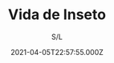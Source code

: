 ---
id: '9f33eb7c-4870-44ef-a690-c1b3cf98b3fb'
type: 'movie' # Filme, Série, Anime
title: "Vida de Inseto"
synopsis: ["Todo ano, os gananciosos gafanhotos exigem uma parte da colheita das formigas. Mas quando algo dá errado e a colheita destruída, os gafanhotos ameaçam atacar e as formigas são forçadas a pedir ajuda a outros insetos para enfrentá-los numa batalha.",
]
originalTitle: "A Bug's Life"
date: '2021-04-05T22:57:55.000Z'
update: '2021-04-05T22:57:55.000Z'
releaseDate: '1998-11-25T03:00:00.000Z'
imdb:
  rating: '7.2' # 8.5
  id: '' # tt0470752
duration: '1h 35m'
trailer:
  urls: [
    'Ljk2YJ53_WI',
  ]
tags: ['720p', '1080p']
genre: ['Animação', 'Aventura', 'Comédia'] #
quality: 'BluRay 720p | 1080p' # BluRay, WEB-DL, HDTV, WEB-DL4K, WEB-DLe
format: 'Mp4' # MKV, MP4, TS
audio: 'Português' # Dublado, Legendado, Dual Audio, Dub & Leg
subtitle: 'S/L' # Português, inglês,
size: '784 MB | 1.38 GB' # 4.8 GB
audioQuality: 10
videoQuality: 10
directors: []
#  - name: 'Lana Wachowski'
#    image: ''
#  - name: 'Lilly Wachowski'
#    image: ''
cast: []
#  - name: 'Keanu Reeves'
#    image: ''
#    characterName: 'Neo'
writers: []
#  - name: ''
#    image: ''
maturityRating:
  age: '' # L , 10, 12, 14, 16, 18
  topics: [''] # Violence, Illegal drugs, Inappropriate Language, Legal Drugs, Sexual Content, Extreme Violence
###########################################
download:
  
  - url: 'magnet:?xt=urn:btih:f1619d92647d3aad4b2ec1fa8db61ddef4eea13f'
    resolution: '720p' # 720p, 1080p, 4K,
    audio: 'Dublado' # Dublado, Legendado, Dual Audio
    size: '' # 4.8 GB
    quality: '' # BluRay, WEB-DL
    format: '' # MKV
  - url: 'magnet:?xt=urn:btih:44c5f6c9c30777b1338a5bdfb5ed019b9e2744d4'
    resolution: '1080p' # 720p, 1080p, 4K,
    audio: 'Dublado' # Dublado, Legendado, Dual Audio
    size: '' # 4.8 GB
    quality: '' # BluRay, WEB-DL
    format: '' # MKV
images:
  cover: '/assets/movies/vida-de-inseto.jpg'
  background: '/assets/movies/'
---
